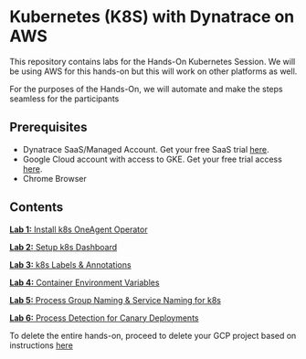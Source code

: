 # Kubernetes (K8S) with Dynatrace on AWS

This repository contains labs for the Hands-On Kubernetes Session. We will be using AWS for this hands-on but this will work on other platforms as well. 

For the purposes of the Hands-On, we will automate and make the steps seamless for the participants

## Prerequisites

* Dynatrace SaaS/Managed Account. Get your free SaaS trial [here](https://www.dynatrace.com/trial/).
* Google Cloud account with access to GKE. Get your free trial access [here](https://cloud.google.com/free/).
* Chrome Browser

## Contents

[**Lab 1:** Install k8s OneAgent Operator](/labs/lab2)

[**Lab 2:** Setup k8s Dashboard](/labs/lab3)

[**Lab 3:** k8s Labels & Annotations](/labs/lab4)

[**Lab 4:** Container Environment Variables](/labs/lab5)  

[**Lab 5:** Process Group Naming & Service Naming for k8s](/labs/lab6)

[**Lab 6:** Process Detection for Canary Deployments](/labs/lab7)

To delete the entire hands-on, proceed to delete your GCP project based on instructions [here](https://cloud.google.com/go/getting-started/delete-tutorial-resources)
